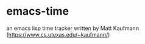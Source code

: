 # emacs-time

an emacs lisp time tracker written by Matt Kaufmann (https://www.cs.utexas.edu/~kaufmann/)
